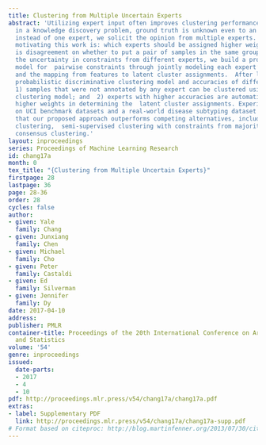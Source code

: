 ```yaml
---
title: Clustering from Multiple Uncertain Experts
abstract: 'Utilizing expert input often improves clustering performance.   However
  in a knowledge discovery problem, ground truth is unknown even to an expert.   Thus,
  instead of one expert, we solicit the opinion from multiple experts. The key question
  motivating this work is: which experts should be assigned higher weights when  there
  is disagreement on whether to put a pair of samples in the same group? To model
  the uncertainty in constraints from different experts, we build a probabilistic
  model for  pairwise constraints through jointly modeling each expert’s accuracy
  and the mapping from features to latent cluster assignments.  After learning our
  probabilistic discriminative clustering model and accuracies of different experts,
  1) samples that were not annotated by any expert can be clustered using the discriminative
  clustering model; and  2) experts with higher accuracies are automatically assigned
  higher weights in determining the  latent cluster assignments. Experimental results
  on UCI benchmark datasets and a real-world disease subtyping dataset demonstrate
  that our proposed approach outperforms competing alternatives, including semi-crowdsourced
  clustering,  semi-supervised clustering with constraints from majority voting,   and
  consensus clustering.'
layout: inproceedings
series: Proceedings of Machine Learning Research
id: chang17a
month: 0
tex_title: "{Clustering from Multiple Uncertain Experts}"
firstpage: 28
lastpage: 36
page: 28-36
order: 28
cycles: false
author:
- given: Yale
  family: Chang
- given: Junxiang
  family: Chen
- given: Michael
  family: Cho
- given: Peter
  family: Castaldi
- given: Ed
  family: Silverman
- given: Jennifer
  family: Dy
date: 2017-04-10
address: 
publisher: PMLR
container-title: Proceedings of the 20th International Conference on Artificial Intelligence
  and Statistics
volume: '54'
genre: inproceedings
issued:
  date-parts:
  - 2017
  - 4
  - 10
pdf: http://proceedings.mlr.press/v54/chang17a/chang17a.pdf
extras:
- label: Supplementary PDF
  link: http://proceedings.mlr.press/v54/chang17a/chang17a-supp.pdf
# Format based on citeproc: http://blog.martinfenner.org/2013/07/30/citeproc-yaml-for-bibliographies/
---
```

